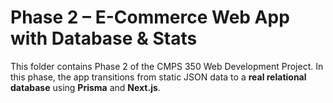 # Phase 2 – E-Commerce Web App with Database & Stats

This folder contains Phase 2 of the CMPS 350 Web Development Project. In this phase, the app transitions from static JSON data to a **real relational database** using **Prisma** and **Next.js**.

